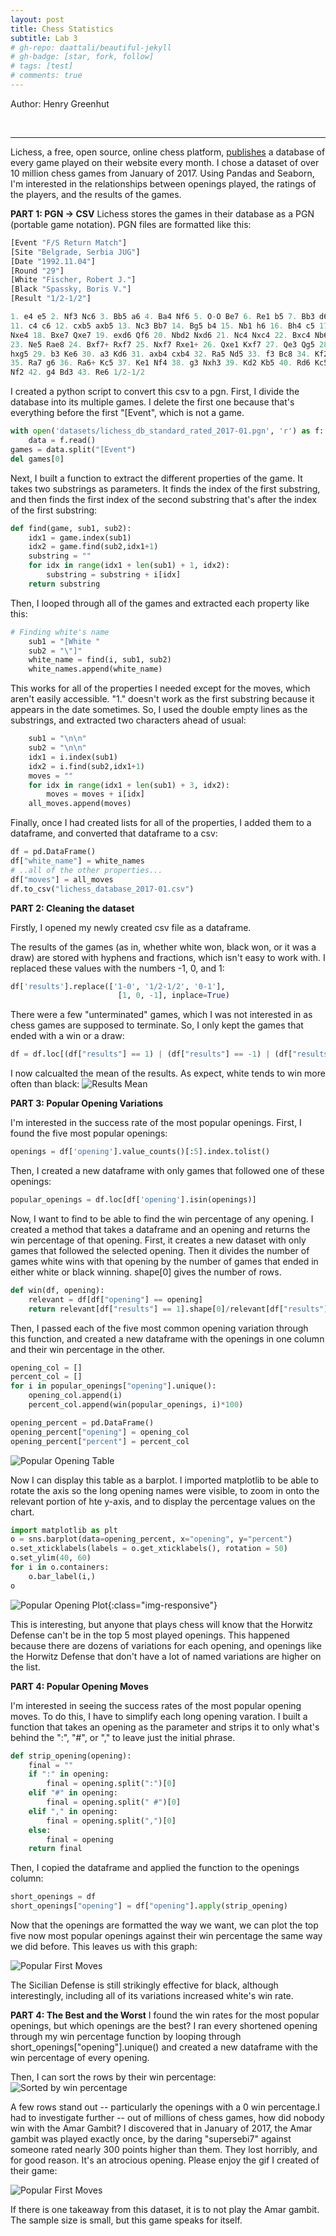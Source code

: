 ```yaml
---
layout: post
title: Chess Statistics
subtitle: Lab 3
# gh-repo: daattali/beautiful-jekyll
# gh-badge: [star, fork, follow]
# tags: [test]
# comments: true
---
```

Author: Henry Greenhut

<br/>

---
Lichess, a free, open source, online chess platform, [publishes](https://database.lichess.org/) a database of every game played on their website every month. I chose a dataset of over 10 million chess games from January of 2017. Using Pandas and Seaborn, I'm interested in the relationships between openings played, the ratings of the players, and the results of the games.

**PART 1: PGN -> CSV**
Lichess stores the games in their database as a PGN (portable game notation). PGN files are formatted like this: 

```python
[Event "F/S Return Match"]
[Site "Belgrade, Serbia JUG"]
[Date "1992.11.04"]
[Round "29"]
[White "Fischer, Robert J."]
[Black "Spassky, Boris V."]
[Result "1/2-1/2"]

1. e4 e5 2. Nf3 Nc6 3. Bb5 a6 4. Ba4 Nf6 5. O-O Be7 6. Re1 b5 7. Bb3 d6 8. c3 O-O 9. h3 Nb8 10. d4 Nbd7
11. c4 c6 12. cxb5 axb5 13. Nc3 Bb7 14. Bg5 b4 15. Nb1 h6 16. Bh4 c5 17. dxe5
Nxe4 18. Bxe7 Qxe7 19. exd6 Qf6 20. Nbd2 Nxd6 21. Nc4 Nxc4 22. Bxc4 Nb6
23. Ne5 Rae8 24. Bxf7+ Rxf7 25. Nxf7 Rxe1+ 26. Qxe1 Kxf7 27. Qe3 Qg5 28. Qxg5
hxg5 29. b3 Ke6 30. a3 Kd6 31. axb4 cxb4 32. Ra5 Nd5 33. f3 Bc8 34. Kf2 Bf5
35. Ra7 g6 36. Ra6+ Kc5 37. Ke1 Nf4 38. g3 Nxh3 39. Kd2 Kb5 40. Rd6 Kc5 41. Ra6
Nf2 42. g4 Bd3 43. Re6 1/2-1/2
```
I created a python script to convert this csv to a pgn. First, I divide the database into its multiple games. I delete the first one because that's everything before the first "[Event", which is not a game.
```python
with open('datasets/lichess_db_standard_rated_2017-01.pgn', 'r') as f:
    data = f.read()
games = data.split("[Event")
del games[0]
```

Next, I built a function to extract the different properties of the game. It takes two substrings as parameters. It finds the index of the first substring, and then finds the first index of the second substring that's after the index of the first substring:

```python
def find(game, sub1, sub2):
    idx1 = game.index(sub1)
    idx2 = game.find(sub2,idx1+1)
    substring = ""
    for idx in range(idx1 + len(sub1) + 1, idx2):
        substring = substring + i[idx]
    return substring
```

Then, I looped through all of the games and extracted each property like this:
```python
# Finding white's name
    sub1 = "[White "
    sub2 = "\"]"
    white_name = find(i, sub1, sub2)
    white_names.append(white_name)
```

This works for all of the properties I needed except for the moves, which aren't easily accessible. "1." doesn't work as the first substring because it appears in the date sometimes. So, I used the double empty lines as the substrings, and extracted two characters ahead of usual:

```python
    sub1 = "\n\n"
    sub2 = "\n\n"
    idx1 = i.index(sub1)
    idx2 = i.find(sub2,idx1+1)
    moves = ""
    for idx in range(idx1 + len(sub1) + 3, idx2):
        moves = moves + i[idx]
    all_moves.append(moves)
```

Finally, once I had created lists for all of the properties, I added them to a dataframe, and converted that dataframe to a csv:


```python
df = pd.DataFrame()
df["white_name"] = white_names
# ..all of the other properties...
df["moves"] = all_moves
df.to_csv("lichess_database_2017-01.csv")
```

**PART 2: Cleaning the dataset**

Firstly, I opened my newly created csv file as a dataframe.

The results of the games (as in, whether white won, black won, or it was a draw) are stored with hyphens and fractions, which isn't easy to work with. I replaced these values with the numbers -1, 0, and 1:
```python
df['results'].replace(['1-0', '1/2-1/2', '0-1'],
                        [1, 0, -1], inplace=True)
```
There were a few "unterminated" games, which I was not interested in as chess games are supposed to terminate. So, I only kept the games that ended with a win or a draw:
```python
df = df.loc[(df["results"] == 1) | (df["results"] == -1) | (df["results"] == 0)]
```

I now calcualted the mean of the results. As expect, white tends to win more often than black:
![Results Mean](../assets/img/results-mean.png)

**PART 3: Popular Opening Variations**

I'm interested in the success rate of the most popular openings. First, I found the five most popular openings: 

```python
openings = df['opening'].value_counts()[:5].index.tolist()
```
Then, I created a new dataframe with only games that followed one of these openings:
```python
popular_openings = df.loc[df['opening'].isin(openings)]
```

Now, I want to find to be able to find the win percentage of any opening. I created a method that takes a dataframe and an opening and returns the win percentage of that opening. First, it creates a new dataset with only games that followed the selected opening. Then it divides the number of games white wins with that opening by the number of games that ended in either white or black winning. shape[0] gives the number of rows.

```python
def win(df, opening):
    relevant = df[df["opening"] == opening]
    return relevant[df["results"] == 1].shape[0]/relevant[df["results"] != 0].shape[0]
```

Then, I passed each of the five most common opening variation through this function, and created a new dataframe with the openings in one column and their win percentage in the other.

```python
opening_col = []
percent_col = []
for i in popular_openings["opening"].unique():
    opening_col.append(i)
    percent_col.append(win(popular_openings, i)*100)

opening_percent = pd.DataFrame()
opening_percent["opening"] = opening_col
opening_percent["percent"] = percent_col
```
![Popular Opening Table](../assets/img/popular-opening-table.png)

Now I can display this table as a barplot. I imported matplotlib to be able to rotate the axis so the long opening names were visible, to zoom in onto the relevant portion of hte y-axis, and to display the percentage values on the chart. 

```python
import matplotlib as plt
o = sns.barplot(data=opening_percent, x="opening", y="percent")
o.set_xticklabels(labels = o.get_xticklabels(), rotation = 50)
o.set_ylim(40, 60)
for i in o.containers:
    o.bar_label(i,)
o
```

![Popular Opening Plot](../assets/img/popular-openings-plot.png){:class="img-responsive"}


This is interesting, but anyone that plays chess will know that the Horwitz Defense can't be in the top 5 most played openings. This happened because there are dozens of variations for each opening, and openings like the Horwitz Defense that don't have a lot of named variations are higher on the list.

**PART 4: Popular Opening Moves**

I'm interested in seeing the success rates of the most popular opening moves. To do this, I have to simplify each long opening varation. I built a function that takes an opening as the parameter and strips it to only what's behind the ":", "#", or "," to leave just the initial phrase.

```python
def strip_opening(opening):
    final = ""
    if ":" in opening:
        final = opening.split(":")[0]
    elif "#" in opening:
        final = opening.split(" #")[0]
    elif "," in opening:
        final = opening.split(",")[0]
    else:
        final = opening
    return final
```

Then, I copied the dataframe and applied the function to the openings column:

```python
short_openings = df
short_openings["opening"] = df["opening"].apply(strip_opening)
```

Now that the openings are formatted the way we want, we can plot the top five now most popular openings against their win percentage the same way we did before. This leaves us with this graph:

![Popular First Moves](../assets/img/popular-first-moves-plot.png)

The Sicilian Defense is still strikingly effective for black, although interestingly, including all of its variations increased white's win rate. 

**PART 4: The Best and the Worst**
I found the win rates for the most popular openings, but which openings are the best? I ran every shortened opening through my win percentage function by looping through short_openings["opening"].unique() and created a new dataframe with the win percentage of every opening.

Then, I can sort the rows by their win percentage:
![Sorted by win percentage](../assets/img/popular-first-moves-plot.png)

A few rows stand out -- particularly the openings with a 0 win percentage.I had to investigate further -- out of millions of chess games, how did nobody win with the Amar Gambit? I discovered that in January of 2017, the Amar gambit was played exactly once, by the daring "supersebi7" against someone rated nearly 300 points higher than them. They lost horribly, and for good reason. It's an atrocious opening. Please enjoy the gif I created of their game: 

![Popular First Moves](../assets/img/amar-gambit.gif)

If there is one takeaway from this dataset, it is to not play the Amar gambit. The sample size is small, but this game speaks for itself.

